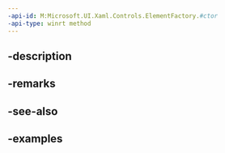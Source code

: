 ```yaml
---
-api-id: M:Microsoft.UI.Xaml.Controls.ElementFactory.#ctor
-api-type: winrt method
---
```


## -description

## -remarks

## -see-also

## -examples

